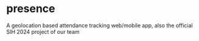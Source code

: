 # presence
A geolocation based attendance tracking web/mobile app, also the official SIH 2024 project of our team
